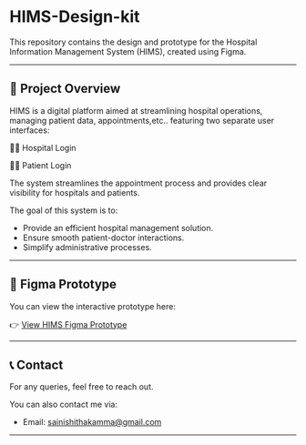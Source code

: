 # HIMS-Design-kit

This repository contains the design and prototype for the Hospital Information Management System (HIMS), created using Figma.

---

## 📌 Project Overview

HIMS is a digital platform aimed at streamlining hospital operations, managing patient data, appointments,etc.. featuring two separate user interfaces:

👩‍⚕ Hospital Login

🧑‍🦽 Patient Login

The system streamlines the appointment process and provides clear visibility for hospitals and patients.

The goal of this system is to:
- Provide an efficient hospital management solution.
- Ensure smooth patient-doctor interactions.
- Simplify administrative processes.

---

## 🎯 Figma Prototype

You can view the interactive prototype here:

👉 [View HIMS Figma Prototype](https://www.figma.com/proto/kS53EzF7NiG7NyJVBiPGEa/Mobile-app?page-id=0%3A1&node-id=153-1750&viewport=2722%2C-1508%2C0.25&t=wyWtDnQzgZ5cLWFa-1&scaling=scale-down&content-scaling=fixed&starting-point-node-id=3%3A33&show-proto-sidebar=1)

---


## 📞 Contact

For any queries, feel free to reach out.

You can also contact me via:
- Email: sainishithakamma@gmail.com

---
